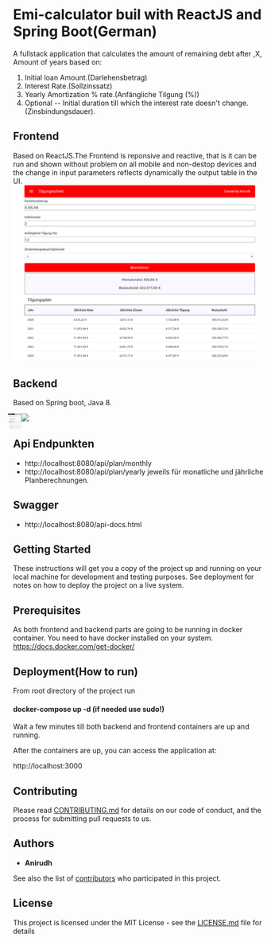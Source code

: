 # Emi-calculator buil with ReactJS and Spring Boot(German)

A fullstack application that calculates the amount of remaining debt after ,X, Amount of years based on:

1. Initial loan Amount.(Darlehensbetrag)
2. Interest Rate.(Sollzinssatz)
3. Yearly Amortization % rate.(Anfängliche Tilgung (%))
4. Optional -- Initial duration till which the interest rate doesn't change.(Zinsbindungsdauer).

## Frontend 
Based on ReactJS.The Frontend is reponsive and reactive, that is it can be run and shown without problem on all mobile and non-destop devices
and the change in input parameters reflects dynamically the output table in the UI.
![](tilgungform.png) 

## Backend
Based on Spring boot, Java 8.

![](api-docs.png) 
<img src="api_docs.png"
     alt="Api Docs"
     style="float: left; margin-left: -10px;height: 30px" />

## Api Endpunkten
- http://localhost:8080/api/plan/monthly
- http://localhost:8080/api/plan/yearly
jeweils für monatliche und jährliche Planberechnungen.

## Swagger
- http://localhost:8080/api-docs.html

## Getting Started

These instructions will get you a copy of the project up and running on your local machine for development and testing purposes. See deployment for notes on how to deploy the project on a live system.

## Prerequisites

As both frontend and backend parts are going to be running in docker container. You need to have docker installed on your system. 
https://docs.docker.com/get-docker/

## Deployment(How to run)

From root directory of the project run

#### docker-compose up -d (if needed use sudo!)

Wait a few minutes till both backend and frontend containers are up and running. 

After the containers are up, you can access the application at:

http://localhost:3000

## Contributing

Please read [CONTRIBUTING.md](https://gist.github.com/PurpleBooth/b24679402957c63ec426) for details on our code of conduct, and the process for submitting pull requests to us.

## Authors

* **Anirudh**

See also the list of [contributors](https://github.com/your/project/contributors) who participated in this project.

## License

This project is licensed under the MIT License - see the [LICENSE.md](LICENSE.md) file for details
